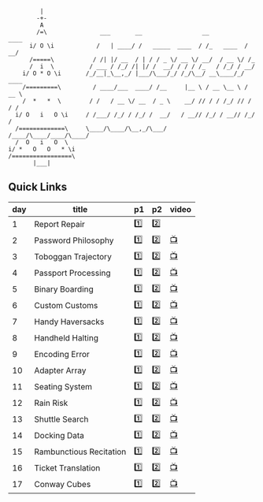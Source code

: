 ```
         |
        -+-
         A
        /=\               ___       __                 __           ____
      i/ O \i            /   | ____/ /   _____  ____  / /_   ____  / __/
      /=====\           / /| |/ __  / | / / _ \/ __ \/ __/  / __ \/ /_
      /  i  \          / ___ / /_/ /| |/ /  __/ / / / /_   / /_/ / __/
    i/ O * O \i       /_/__|_\__,_/ |___/\___/_/ /_/\__/ __\____/_/ ____
    /=========\         / ____/___  ____/ /__     |__ \ / __ \__ \ / __ \
    /  *   *  \        / /   / __ \/ __  / _ \    __/ // / / /_/ // / / /
  i/ O   i   O \i     / /___/ /_/ / /_/ /  __/   / __// /_/ / __// /_/ /
  /=============\     \____/\____/\__,_/\___/   /____/\____/____/\____/
  /  O   i   O  \
i/ *   O   O   * \i
/=================\
       |___|
```

## Quick Links

| day | title | p1 | p2 | video |
| --- | --- | --- | --- | --- |
| 1   | Report Repair             | [1️⃣](day-01/1.litcoffee)         | [2️⃣](day-01/2.litcoffee)         |  |
| 2   | Password Philosophy       | [1️⃣](day-02/1.litcoffee)         | [2️⃣](day-02/2.litcoffee)         | [📺](https://www.youtube.com/watch?v=YzN1TrF0-GE&list=PLeH-7TaE9WQd0nskfL8DK4Cc2T0GJDH_w&index=1) |
| 3   | Toboggan Trajectory       | [1️⃣](day-03/1.litcoffee)         | [2️⃣](day-03/2.litcoffee)         | [📺](https://www.youtube.com/watch?v=AI1W-SE9-Fs&list=PLeH-7TaE9WQd0nskfL8DK4Cc2T0GJDH_w&index=2) |
| 4   | Passport Processing       | [1️⃣](day-04/1.litcoffee)         | [2️⃣](day-04/2.litcoffee)         | [📺](https://www.youtube.com/watch?v=S2pMLNfAi00&list=PLeH-7TaE9WQd0nskfL8DK4Cc2T0GJDH_w&index=3) |
| 5   | Binary Boarding           | [1️⃣](day-05/1.litcoffee)         | [2️⃣](day-05/2.litcoffee)         | [📺](https://www.youtube.com/watch?v=HY1XeCVkJgo&list=PLeH-7TaE9WQd0nskfL8DK4Cc2T0GJDH_w&index=4) |
| 6   | Custom Customs            | [1️⃣](day-06/1.litcoffee)         | [2️⃣](day-06/2.litcoffee)         | [📺](https://www.youtube.com/watch?v=pWT80SXlcEo&list=PLeH-7TaE9WQd0nskfL8DK4Cc2T0GJDH_w&index=5) |
| 7   | Handy Haversacks          | [1️⃣](day-07/1.litcoffee)         | [2️⃣](day-07/2.litcoffee)         | [📺](https://www.youtube.com/watch?v=xTIhqZgeg0s&list=PLeH-7TaE9WQd0nskfL8DK4Cc2T0GJDH_w&index=6) |
| 8   | Handheld Halting          | [1️⃣](day-08/1.litcoffee)         | [2️⃣](day-08/2.litcoffee)         | [📺](https://www.youtube.com/watch?v=8F7JlfAyx-0&list=PLeH-7TaE9WQd0nskfL8DK4Cc2T0GJDH_w&index=7) |
| 9   | Encoding Error            | [1️⃣](day-09/1.litcoffee)         | [2️⃣](day-09/2.litcoffee)         | [📺](https://www.youtube.com/watch?v=JCTVCwH9bSQ&list=PLeH-7TaE9WQd0nskfL8DK4Cc2T0GJDH_w&index=8) |
| 10  | Adapter Array             | [1️⃣](day-10/1.litcoffee)         | [2️⃣](day-10/2.litcoffee)         | [📺](https://www.youtube.com/watch?v=rPEz3X8NQgw&list=PLeH-7TaE9WQd0nskfL8DK4Cc2T0GJDH_w&index=9) |
| 11  | Seating System            | [1️⃣](day-11/1.litcoffee)         | [2️⃣](day-11/2.litcoffee)         | [📺](https://www.youtube.com/watch?v=wYDHH5rmtiw&list=PLeH-7TaE9WQd0nskfL8DK4Cc2T0GJDH_w&index=10) |
| 12  | Rain Risk                 | [1️⃣](day-12/1.litcoffee)         | [2️⃣](day-12/2.litcoffee)         | [📺](https://www.youtube.com/watch?v=KwT6Swgv6xA&list=PLeH-7TaE9WQd0nskfL8DK4Cc2T0GJDH_w&index=11) |
| 13  | Shuttle Search            | [1️⃣](day-13/1.litcoffee)         | [2️⃣](day-13/2.litcoffee)         | [📺](https://www.youtube.com/watch?v=tp1YMGdi8oo&list=PLeH-7TaE9WQd0nskfL8DK4Cc2T0GJDH_w&index=12) |
| 14  | Docking Data              | [1️⃣](day-14/1.litcoffee)         | [2️⃣](day-14/2.litcoffee)         | [📺](https://www.youtube.com/watch?v=Rz7VMSRo-2Y&list=PLeH-7TaE9WQd0nskfL8DK4Cc2T0GJDH_w&index=13) |
| 15  | Rambunctious Recitation   | [1️⃣](day-15/1.litcoffee)         | [2️⃣](day-15/2.litcoffee)         | [📺](https://www.youtube.com/watch?v=WCZg7TA6FhE&list=PLeH-7TaE9WQd0nskfL8DK4Cc2T0GJDH_w&index=14) |
| 16  | Ticket Translation        | [1️⃣](day-16/1.litcoffee)         | [2️⃣](day-16/2.litcoffee)         | [📺](https://www.youtube.com/watch?v=o-joqAaVE7w&list=PLeH-7TaE9WQd0nskfL8DK4Cc2T0GJDH_w&index=15) |
| 17  | Conway Cubes              | [1️⃣](day-17/1.litcoffee)         | [2️⃣](day-17/2.litcoffee)         | [📺](https://www.youtube.com/watch?v=wiCuhcxI27g&list=PLeH-7TaE9WQd0nskfL8DK4Cc2T0GJDH_w&index=16) |
